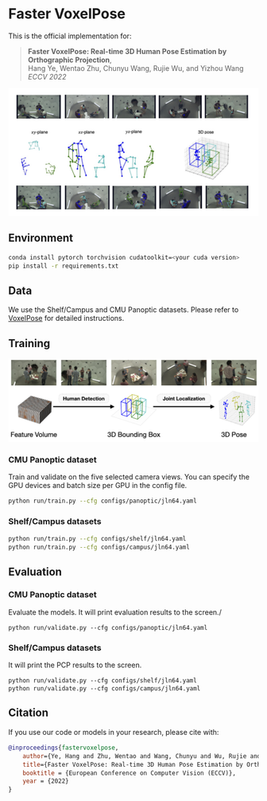 # Faster VoxelPose
This is the official implementation for:
> **Faster VoxelPose: Real-time 3D Human Pose Estimation by Orthographic Projection**,            
> Hang Ye, Wentao Zhu, Chunyu Wang, Rujie Wu, and Yizhou Wang       
> *ECCV 2022*

<img src="assets/band.jpg" width="800"/>

## Environment
```bash
conda install pytorch torchvision cudatoolkit=<your cuda version>
pip install -r requirements.txt
```

## Data 
We use the Shelf/Campus and CMU Panoptic datasets. Please refer to [VoxelPose](https://github.com/microsoft/voxelpose-pytorch#data-preparation) for detailed instructions.


## Training
<img src="assets/teaser.jpg" width="800"/>

### CMU Panoptic dataset

Train and validate on the five selected camera views. You can specify the GPU devices and batch size per GPU in the config file. 
```bash
python run/train.py --cfg configs/panoptic/jln64.yaml
```
### Shelf/Campus datasets
```bash
python run/train.py --cfg configs/shelf/jln64.yaml
python run/train.py --cfg configs/campus/jln64.yaml
```

## Evaluation
### CMU Panoptic dataset

Evaluate the models. It will print evaluation results to the screen./
```
python run/validate.py --cfg configs/panoptic/jln64.yaml
```
### Shelf/Campus datasets

It will print the PCP results to the screen.
```
python run/validate.py --cfg configs/shelf/jln64.yaml
python run/validate.py --cfg configs/campus/jln64.yaml
```

## Citation
If you use our code or models in your research, please cite with:
```bibtex
@inproceedings{fastervoxelpose,
    author={Ye, Hang and Zhu, Wentao and Wang, Chunyu and Wu, Rujie and Wang, Yizhou},
    title={Faster VoxelPose: Real-time 3D Human Pose Estimation by Orthographic Projection},
    booktitle = {European Conference on Computer Vision (ECCV)},
    year = {2022}
}
```